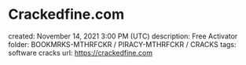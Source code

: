 # Crackedfine.com

created: November 14, 2021 3:00 PM (UTC)
description: Free Activator
folder: BOOKMRKS-MTHRFCKR / PIRACY-MTHRFCKR / CRACKS
tags: software cracks
url: https://crackedfine.com